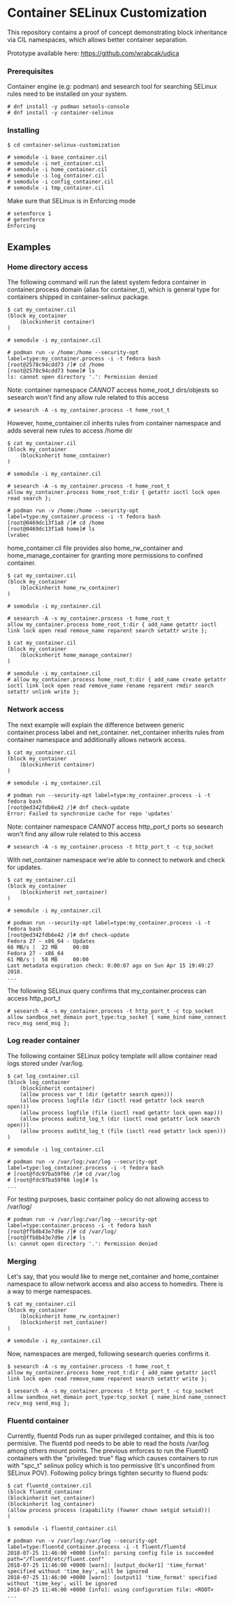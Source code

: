 # Container SELinux Customization

This repository contains a proof of concept demonstrating block inheritance via CIL namespaces, which allows better container separation.

Prototype available here: https://github.com/wrabcak/udica

### Prerequisites

Container engine (e.g: podman) and sesearch tool for searching SELinux rules need to be installed on your system.

    # dnf install -y podman setools-console
    # dnf install -y container-selinux

### Installing

    $ cd container-selinux-customization

    # semodule -i base_container.cil
    # semodule -i net_container.cil
    # semodule -i home_container.cil
    # semodule -i log_container.cil
    # semodule -i config_container.cil
    # semodule -i tmp_container.cil

Make sure that SELinux is in Enforcing mode

    # setenforce 1
    # getenforce
    Enforcing

## Examples

### Home directory access

The following command will run the latest system fedora container in container.process domain (alias for container_t), which is general type for containers shipped in container-selinux package.

    $ cat my_container.cil
    (block my_container
	    (blockinherit container)
    )

    # semodule -i my_container.cil

    # podman run -v /home:/home --security-opt label=type:my_container.process -i -t fedora bash
    [root@2578c94cdd73 /]# cd /home
    [root@2578c94cdd73 home]# ls
    ls: cannot open directory '.': Permission denied


Note: container namespace *CANNOT* access home_root_t dirs/objests so sesearch won't find any allow rule related to this access

    # sesearch -A -s my_container.process -t home_root_t

However, home_container.cil inherits rules from container namespace and adds several new rules to access /home dir

    $ cat my_container.cil
    (block my_container
	    (blockinherit home_container)
    )

    # semodule -i my_container.cil

    # sesearch -A -s my_container.process -t home_root_t
    allow my_container.process home_root_t:dir { getattr ioctl lock open read search };

    # podman run -v /home:/home --security-opt label=type:my_container.process -i -t fedora bash
    [root@0469dc13f1a8 /]# cd /home
    [root@0469dc13f1a8 home]# ls
    lvrabec

home_container.cil file provides also home_rw_container and home_manage_container for granting more permissions to confined container.

    $ cat my_container.cil
    (block my_container
	    (blockinherit home_rw_container)
    )

    # semodule -i my_container.cil

    # sesearch -A -s my_container.process -t home_root_t
    allow my_container.process home_root_t:dir { add_name getattr ioctl link lock open read remove_name reparent search setattr write };

    $ cat my_container.cil
    (block my_container
	    (blockinherit home_manage_container)
    )

    # semodule -i my_container.cil
    # allow my_container.process home_root_t:dir { add_name create getattr ioctl link lock open read remove_name rename reparent rmdir search setattr unlink write };

### Network access

The next example will explain the difference between generic container.process label and net_container. net_container inherits rules from container namespace and additionally allows network access.

    $ cat my_container.cil
    (block my_container
	    (blockinherit container)
    )

    # semodule -i my_container.cil

    # podman run --security-opt label=type:my_container.process -i -t fedora bash
    [root@ed342fdb6e42 /]# dnf check-update
    Error: Failed to synchronize cache for repo 'updates'

Note: container namespace *CANNOT* access http_port_t ports so sesearch won't find any allow rule related to this access

    # sesearch -A -s my_container.process -t http_port_t -c tcp_socket

With net_container namespace we're able to connect to network and check for updates.

    $ cat my_container.cil
    (block my_container
	    (blockinherit net_container)
    )

    # semodule -i my_container.cil

    # podman run --security-opt label=type:my_container.process -i -t fedora bash
    [root@ed342fdb6e42 /]# dnf check-update
    Fedora 27 - x86_64 - Updates                                              66 MB/s |  22 MB     00:00
    Fedora 27 - x86_64                                                        61 MB/s |  58 MB     00:00
    Last metadata expiration check: 0:00:07 ago on Sun Apr 15 19:49:27 2018.
    ...


The following SELinux query confirms that my_container.process can access http_port_t

    # sesearch -A -s my_container.process -t http_port_t -c tcp_socket
    allow sandbox_net_domain port_type:tcp_socket { name_bind name_connect recv_msg send_msg };

### Log reader container

The following container SELinux policy template will allow container read logs stored under /var/log.

    $ cat log_container.cil
    (block log_container
        (blockinherit container)
        (allow process var_t (dir (getattr search open)))
        (allow process logfile (dir (ioctl read getattr lock search open)))
        (allow process logfile (file (ioctl read getattr lock open map)))
        (allow process auditd_log_t (dir (ioctl read getattr lock search open)))
        (allow process auditd_log_t (file (ioctl read getattr lock open)))
    )

    # semodule -i log_container.cil

    # podman run -v /var/log:/var/log --security-opt label=type:log_container.process -i -t fedora bash
    # [root@fdc97ba59f66 /]# cd /var/log
    # [root@fdc97ba59f66 log]# ls
    ...

For testing purposes, basic container policy do not allowing access to /var/log/

    # podman run -v /var/log:/var/log --security-opt label=type:container.process -i -t fedora bash
    [root@ffb8b43e7d9e /]# cd /var/log/
    [root@ffb8b43e7d9e /]# ls
    ls: cannot open directory '.': Permission denied

### Merging 

Let's say, that you would like to merge net_container and home_container namespace to allow network access and also access to homedirs.
There is a way to merge namespaces.

    $ cat my_container.cil
    (block my_container
	    (blockinherit home_rw_container)
	    (blockinherit net_container)
    )

    # semodule -i my_container.cil

Now, namespaces are merged, following sesearch queries confirms it.

    $ sesearch -A -s my_container.process -t home_root_t 
    allow my_container.process home_root_t:dir { add_name getattr ioctl link lock open read remove_name reparent search setattr write };

    $ sesearch -A -s my_container.process -t http_port_t -c tcp_socket 
    allow sandbox_net_domain port_type:tcp_socket { name_bind name_connect recv_msg send_msg };

### Fluentd container

Currently, fluentd Pods run as super privileged container, and this is too permisive.  The fluentd pod needs to be able to read the hosts /var/log among others mount points. The previous enforces to run the FluentD containers with the "privileged: true" flag which causes containers to run with "spc_t" selinux policy which is too permissive (It's unconfined from SELinux POV). Following policy brings tighten security to fluend pods:

    $ cat fluentd_container.cil
    (block fluentd_container
    (blockinherit net_container)
    (blockinherit log_container)
    (allow process process (capability (fowner chown setgid setuid)))
    )

    $ semodule -i fluentd_container.cil

    # podman run -v /var/log:/var/log --security-opt label=type:fluentd_container.process -i -t fluent/fluentd
    2018-07-25 11:46:00 +0000 [info]: parsing config file is succeeded path="/fluentd/etc/fluent.conf"
    2018-07-25 11:46:00 +0000 [warn]: [output_docker1] 'time_format' specified without 'time_key', will be ignored
    2018-07-25 11:46:00 +0000 [warn]: [output1] 'time_format' specified without 'time_key', will be ignored
    2018-07-25 11:46:00 +0000 [info]: using configuration file: <ROOT>
    ...
